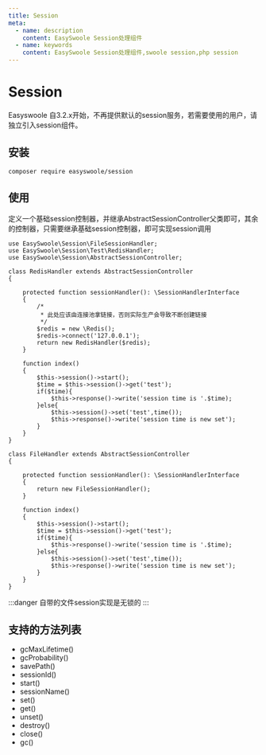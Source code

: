 ```yaml
---
title: Session
meta:
  - name: description
    content: EasySwoole Session处理组件
  - name: keywords
    content: EasySwoole Session处理组件,swoole session,php session
---
```

# Session 
Easyswoole 自3.2.x开始，不再提供默认的session服务，若需要使用的用户，请独立引入session组件。

## 安装
```
composer require easyswoole/session
```

## 使用

定义一个基础session控制器，并继承AbstractSessionController父类即可，其余的控制器，只需要继承基础session控制器，即可实现session调用
```
use EasySwoole\Session\FileSessionHandler;
use EasySwoole\Session\Test\RedisHandler;
use EasySwoole\Session\AbstractSessionController;

class RedisHandler extends AbstractSessionController
{

    protected function sessionHandler(): \SessionHandlerInterface
    {
        /*
         * 此处应该由连接池拿链接，否则实际生产会导致不断创建链接
         */
        $redis = new \Redis();
        $redis->connect('127.0.0.1');
        return new RedisHandler($redis);
    }

    function index()
    {
        $this->session()->start();
        $time = $this->session()->get('test');
        if($time){
            $this->response()->write('session time is '.$time);
        }else{
            $this->session()->set('test',time());
            $this->response()->write('session time is new set');
        }
    }
}

class FileHandler extends AbstractSessionController
{

    protected function sessionHandler(): \SessionHandlerInterface
    {
        return new FileSessionHandler();
    }

    function index()
    {
        $this->session()->start();
        $time = $this->session()->get('test');
        if($time){
            $this->response()->write('session time is '.$time);
        }else{
            $this->session()->set('test',time());
            $this->response()->write('session time is new set');
        }
    }
}

```


:::danger 
 自带的文件session实现是无锁的
:::

## 支持的方法列表

- gcMaxLifetime()
- gcProbability()
- savePath()
- sessionId()
- start()
- sessionName()
- set()
- get()
- unset()
- destroy()
- close()
- gc()
